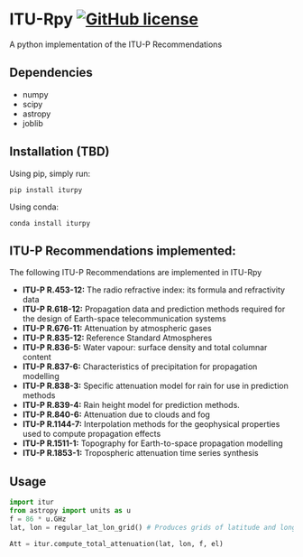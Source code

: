 # ITU-Rpy [![GitHub license](https://img.shields.io/badge/license-MIT-lightgrey.svg)](https://raw.githubusercontent.com/Carthage/Carthage/master/LICENSE.md)

A python implementation of the ITU-P Recommendations

## Dependencies
* numpy
* scipy
* astropy
* joblib

## Installation (TBD)
Using pip, simply run:
```
pip install iturpy
```

Using conda:
```
conda install iturpy
```

## ITU-P Recommendations implemented:
The following ITU-P Recommendations are implemented in ITU-Rpy
* **ITU-P R.453-12:** The radio refractive index: its formula and refractivity data
* **ITU-P R.618-12:** Propagation data and prediction methods required for the design of Earth-space telecommunication systems
* **ITU-P R.676-11:** Attenuation by atmospheric gases
* **ITU-P R.835-12:** Reference Standard Atmospheres
* **ITU-P R.836-5:** Water vapour: surface density and total columnar content
* **ITU-P R.837-6:** Characteristics of precipitation for propagation modelling
* **ITU-P R.838-3:** Specific attenuation model for rain for use in prediction methods
* **ITU-P R.839-4:** Rain height model for prediction methods.
* **ITU-P R.840-6:** Attenuation due to clouds and fog 
* **ITU-P R.1144-7:** Interpolation methods for the geophysical properties used to compute propagation effects 
* **ITU-P R.1511-1:** Topography for Earth-to-space propagation modelling
* **ITU-P R.1853-1:** Tropospheric attenuation time series synthesis

## Usage
```python
import itur
from astropy import units as u
f = 86 * u.GHz
lat, lon = regular_lat_lon_grid() # Produces grids of latitude and longitudes points with 0.1 degrees in resolution

Att = itur.compute_total_attenuation(lat, lon, f, el) 
```


